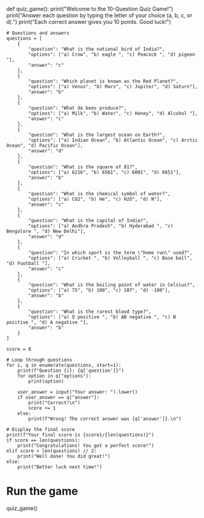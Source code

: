def quiz_game():
    print("Welcome to the 10-Question Quiz Game!")
    print("Answer each question by typing the letter of your choice (a, b, c, or d).")
    print("Each correct answer gives you 10 points. Good luck!")

    # Questions and answers
    questions = [
        {
            "question": "What is the national bird of India?",
            "options": ["a) Crow", "b) eagle ", "c) Peacock ", "d) pigeon "],
            "answer": "c"
        },
        {
            "question": "Which planet is known as the Red Planet?",
            "options": ["a) Venus", "b) Mars", "c) Jupiter", "d) Saturn"],
            "answer": "b"
        },
        {
            "question": "What do bees produce?",
            "options": ["a) Milk", "b) Water", "c) Honey", "d) Alcohol "],
            "answer": "c"
        },
        {
            "question": "What is the largest ocean on Earth?",
            "options": ["a) Indian Ocean", "b) Atlantic Ocean", "c) Arctic Ocean", "d) Pacific Ocean"],
            "answer": "d"
        },
        {
            "question": "What is the square of 81?",
            "options": ["a) 6216", "b) 6561", "c) 6001", "d) 6651"],
            "answer": "b"
        },
        {
            "question": "What is the chemical symbol of water?",
            "options": ["a) CO2", "b) He", "c) H2O", "d) N"],
            "answer": "c"
        },
        {
            "question": "What is the capital of India?",
            "options": ["a) Andhra Pradesh", "b) Hyderabad ", "c) Bengolore ", "d) New Delhi"],
            "answer": "d"
        },
        {
            "question": "In which sport is the term \"home run\" used?",
            "options": ["a) Cricket ", "b) Volleyball ", "c) Base ball", "d) Football "],
            "answer": "c"
        },
        {
            "question": "What is the boiling point of water in Celsius?",
            "options": ["a) 75", "b) 100", "c) 107", "d) -100"],
            "answer": "b"
        },
        {
            "question": "What is the rarest blood type?",
            "options": ["a) O positive ", "b) AB negative ", "c) B positive ", "d) A negative "],
            "answer": "b"
        }
    ]

    score = 0

    # Loop through questions
    for i, q in enumerate(questions, start=1):
        print(f"Question {i}: {q['question']}")
        for option in q["options"]:
            print(option)

        user_answer = input("Your answer: ").lower()
        if user_answer == q["answer"]:
            print("Correct!\n")
            score += 1
        else:
            print(f"Wrong! The correct answer was {q['answer']}.\n")

    # Display the final score
    print(f"Your final score is {score}/{len(questions)}")
    if score == len(questions):
        print("Congratulations! You got a perfect score!")
    elif score > len(questions) // 2:
        print("Well done! You did great!")
    else:
        print("Better luck next time!")

# Run the game
quiz_game()